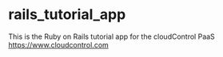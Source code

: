 rails_tutorial_app
==================

This is the Ruby on Rails tutorial app for the cloudControl PaaS https://www.cloudcontrol.com
